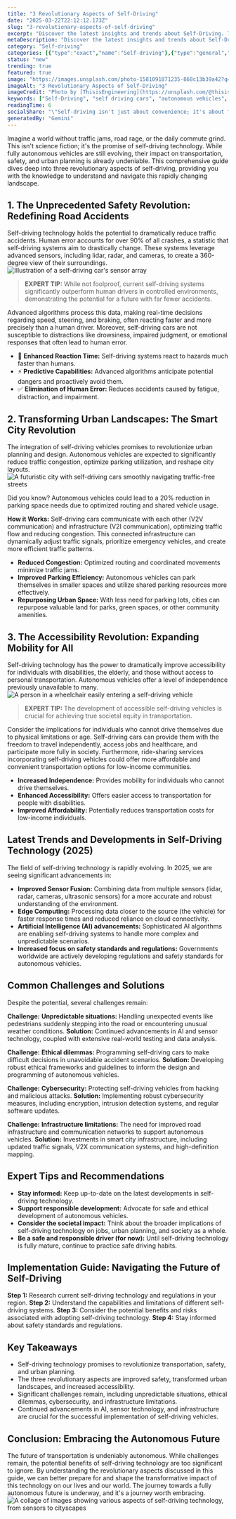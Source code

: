 ```yaml
---
title: "3 Revolutionary Aspects of Self-Driving"
date: "2025-03-22T22:12:12.173Z"
slug: "3-revolutionary-aspects-of-self-driving"
excerpt: "Discover the latest insights and trends about Self-Driving. This comprehensive guide covers everything you need to know about Self-Driving in 2025."
metaDescription: "Discover the latest insights and trends about Self-Driving. This comprehensive guide covers everything you need to know about Self-Driving in 2025."
category: "Self-driving"
categories: [{"type":"exact","name":"Self-driving"},{"type":"general","name":"Automotive Industry"},{"type":"medium","name":"Robotics"},{"type":"specific","name":"Sensor Fusion"},{"type":"niche","name":"LiDAR Calibration"}]
status: "new"
trending: true
featured: true
image: "https://images.unsplash.com/photo-1581091871235-868c13b39a42?q=85&w=1200&fit=max&fm=webp&auto=compress"
imageAlt: "3 Revolutionary Aspects of Self-Driving"
imageCredit: "Photo by [ThisisEngineering](https://unsplash.com/@thisisengineering) on Unsplash"
keywords: ["Self-Driving", "self driving cars", "autonomous vehicles", "self driving technology", "self driving car safety", "future of self driving cars", "best self driving cars 2024", "self driving car regulations", "buy self driving car", "how do self driving cars work?"]
readingTime: 6
socialShare: "\"Self-driving isn't just about convenience; it's about fundamentally reshaping our cities and dramatically reducing traffic fatalities. The future of transportation is autonomous, and it's happening faster than you think.\""
generatedBy: "Gemini"
---
```




Imagine a world without traffic jams, road rage, or the daily commute grind.  This isn't science fiction; it's the promise of self-driving technology.  While fully autonomous vehicles are still evolving, their impact on transportation, safety, and urban planning is already undeniable. This comprehensive guide dives deep into three revolutionary aspects of self-driving, providing you with the knowledge to understand and navigate this rapidly changing landscape.

## 1. The Unprecedented Safety Revolution: Redefining Road Accidents

Self-driving technology holds the potential to dramatically reduce traffic accidents.  Human error accounts for over 90% of all crashes, a statistic that self-driving systems aim to drastically change.  These systems leverage advanced sensors, including lidar, radar, and cameras, to create a 360-degree view of their surroundings.  ![Illustration of a self-driving car's sensor array](https://images.unsplash.com/photo-1485463611174-f302f6a5c1c9?q=85&w=1200&fit=max&fm=webp&auto=compress)

> **EXPERT TIP:** While not foolproof, current self-driving systems significantly outperform human drivers in controlled environments, demonstrating the potential for a future with far fewer accidents.

Advanced algorithms process this data, making real-time decisions regarding speed, steering, and braking, often reacting faster and more precisely than a human driver.  Moreover, self-driving cars are not susceptible to distractions like drowsiness, impaired judgment, or emotional responses that often lead to human error.

* 🔑 **Enhanced Reaction Time:** Self-driving systems react to hazards much faster than humans.
* ⚡ **Predictive Capabilities:** Advanced algorithms anticipate potential dangers and proactively avoid them.
* ✅ **Elimination of Human Error:**  Reduces accidents caused by fatigue, distraction, and impairment.

## 2. Transforming Urban Landscapes:  The Smart City Revolution

The integration of self-driving vehicles promises to revolutionize urban planning and design.  Autonomous vehicles are expected to significantly reduce traffic congestion, optimize parking utilization, and reshape city layouts. ![A futuristic city with self-driving cars smoothly navigating traffic-free streets](https://images.unsplash.com/photo-1491921125492-f0b9c835b699?q=85&w=1200&fit=max&fm=webp&auto=compress)

Did you know?  Autonomous vehicles could lead to a 20% reduction in parking space needs due to optimized routing and shared vehicle usage.

**How it Works:**  Self-driving cars communicate with each other (V2V communication) and infrastructure (V2I communication), optimizing traffic flow and reducing congestion.  This connected infrastructure can dynamically adjust traffic signals, prioritize emergency vehicles, and create more efficient traffic patterns.

* **Reduced Congestion:** Optimized routing and coordinated movements minimize traffic jams.
* **Improved Parking Efficiency:** Autonomous vehicles can park themselves in smaller spaces and utilize shared parking resources more effectively.
* **Repurposing Urban Space:** With less need for parking lots, cities can repurpose valuable land for parks, green spaces, or other community amenities.

## 3.  The Accessibility Revolution: Expanding Mobility for All

Self-driving technology has the power to dramatically improve accessibility for individuals with disabilities, the elderly, and those without access to personal transportation.  Autonomous vehicles offer a level of independence previously unavailable to many. ![A person in a wheelchair easily entering a self-driving vehicle](https://images.unsplash.com/photo-1581091871235-868c13b39a42?q=85&w=1200&fit=max&fm=webp&auto=compress)

> **EXPERT TIP:** The development of accessible self-driving vehicles is crucial for achieving true societal equity in transportation.

Consider the implications for individuals who cannot drive themselves due to physical limitations or age.  Self-driving cars can provide them with the freedom to travel independently, access jobs and healthcare, and participate more fully in society.  Furthermore, ride-sharing services incorporating self-driving vehicles could offer more affordable and convenient transportation options for low-income communities.

* **Increased Independence:**  Provides mobility for individuals who cannot drive themselves.
* **Enhanced Accessibility:**  Offers easier access to transportation for people with disabilities.
* **Improved Affordability:**  Potentially reduces transportation costs for low-income individuals.

## Latest Trends and Developments in Self-Driving Technology (2025)

The field of self-driving technology is rapidly evolving.  In 2025, we are seeing significant advancements in:

* **Improved Sensor Fusion:** Combining data from multiple sensors (lidar, radar, cameras, ultrasonic sensors) for a more accurate and robust understanding of the environment.
* **Edge Computing:** Processing data closer to the source (the vehicle) for faster response times and reduced reliance on cloud connectivity.
* **Artificial Intelligence (AI) advancements:** Sophisticated AI algorithms are enabling self-driving systems to handle more complex and unpredictable scenarios.
* **Increased focus on safety standards and regulations:** Governments worldwide are actively developing regulations and safety standards for autonomous vehicles.

## Common Challenges and Solutions

Despite the potential, several challenges remain:

**Challenge:**  **Unpredictable situations:**  Handling unexpected events like pedestrians suddenly stepping into the road or encountering unusual weather conditions.
**Solution:**  Continued advancements in AI and sensor technology, coupled with extensive real-world testing and data analysis.

**Challenge:** **Ethical dilemmas:**  Programming self-driving cars to make difficult decisions in unavoidable accident scenarios.
**Solution:**  Developing robust ethical frameworks and guidelines to inform the design and programming of autonomous vehicles.

**Challenge:** **Cybersecurity:**  Protecting self-driving vehicles from hacking and malicious attacks.
**Solution:**  Implementing robust cybersecurity measures, including encryption, intrusion detection systems, and regular software updates.

**Challenge:**  **Infrastructure limitations:**  The need for improved road infrastructure and communication networks to support autonomous vehicles.
**Solution:**  Investments in smart city infrastructure, including updated traffic signals, V2X communication systems, and high-definition mapping.

## Expert Tips and Recommendations

* **Stay informed:**  Keep up-to-date on the latest developments in self-driving technology.
* **Support responsible development:**  Advocate for safe and ethical development of autonomous vehicles.
* **Consider the societal impact:**  Think about the broader implications of self-driving technology on jobs, urban planning, and society as a whole.
* **Be a safe and responsible driver (for now):**  Until self-driving technology is fully mature, continue to practice safe driving habits.

## Implementation Guide:  Navigating the Future of Self-Driving

**Step 1:**  Research current self-driving technology and regulations in your region.
**Step 2:**  Understand the capabilities and limitations of different self-driving systems.
**Step 3:**  Consider the potential benefits and risks associated with adopting self-driving technology.
**Step 4:**  Stay informed about safety standards and regulations.

## Key Takeaways

* Self-driving technology promises to revolutionize transportation, safety, and urban planning.
* The three revolutionary aspects are improved safety, transformed urban landscapes, and increased accessibility.
* Significant challenges remain, including unpredictable situations, ethical dilemmas, cybersecurity, and infrastructure limitations.
* Continued advancements in AI, sensor technology, and infrastructure are crucial for the successful implementation of self-driving vehicles.

## Conclusion: Embracing the Autonomous Future

The future of transportation is undeniably autonomous. While challenges remain, the potential benefits of self-driving technology are too significant to ignore. By understanding the revolutionary aspects discussed in this guide, we can better prepare for and shape the transformative impact of this technology on our lives and our world.  The journey towards a fully autonomous future is underway, and it's a journey worth embracing. ![A collage of images showing various aspects of self-driving technology, from sensors to cityscapes](https://images.unsplash.com/photo-1625924305476-d8f96c560c21?q=85&w=1200&fit=max&fm=webp&auto=compress)
